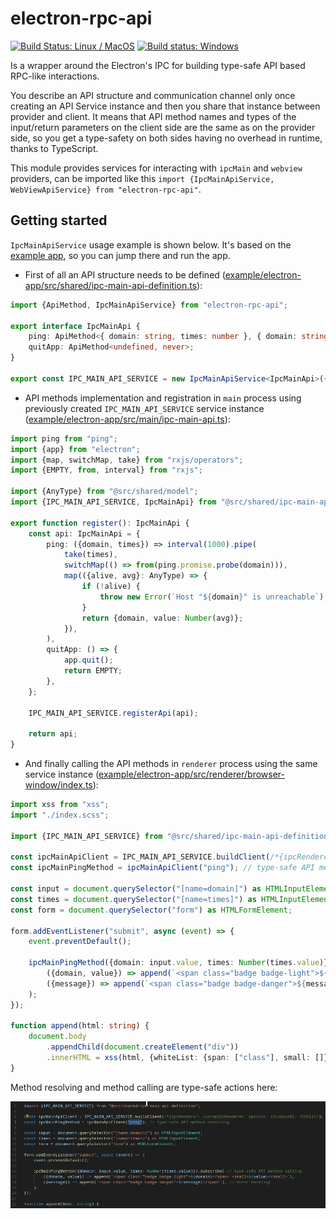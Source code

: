 # electron-rpc-api

[![Build Status: Linux / MacOS](https://travis-ci.org/vladimiry/electron-rpc-api.svg?branch=master)](https://travis-ci.org/vladimiry/electron-rpc-api) [![Build status: Windows](https://ci.appveyor.com/api/projects/status/p5ng54wv0mlc3g4x?svg=true)](https://ci.appveyor.com/project/vladimiry/electron-rpc-api)

Is a wrapper around the Electron's IPC for building type-safe API based RPC-like interactions.

You describe an API structure and communication channel only once creating an API Service instance and then you share that instance between provider and client. It means that API method names and types of the input/return parameters on the client side are the same as on the provider side, so you get a type-safety on both sides having no overhead in runtime, thanks to TypeScript.

This module provides services for interacting with `ipcMain` and `webview` providers, can be imported like this `import {IpcMainApiService, WebViewApiService} from "electron-rpc-api"`.

## Getting started

`IpcMainApiService` usage example is shown below. It's based on the [example app](example/electron-app), so you can jump there and run the app.

- First of all an API structure needs to be defined ([example/electron-app/src/shared/ipc-main-api-definition.ts](example/electron-app/src/shared/ipc-main-api-definition.ts)):
```typescript
import {ApiMethod, IpcMainApiService} from "electron-rpc-api";

export interface IpcMainApi {
    ping: ApiMethod<{ domain: string, times: number }, { domain: string, value: number }>;
    quitApp: ApiMethod<undefined, never>;
}

export const IPC_MAIN_API_SERVICE = new IpcMainApiService<IpcMainApi>({channel: "some-ipcMain-channel"});
```

- API methods implementation and registration in `main` process using previously created `IPC_MAIN_API_SERVICE` service instance ([example/electron-app/src/main/ipc-main-api.ts](example/electron-app/src/main/ipc-main-api.ts)):
```typescript
import ping from "ping";
import {app} from "electron";
import {map, switchMap, take} from "rxjs/operators";
import {EMPTY, from, interval} from "rxjs";

import {AnyType} from "@src/shared/model";
import {IPC_MAIN_API_SERVICE, IpcMainApi} from "@src/shared/ipc-main-api-definition";

export function register(): IpcMainApi {
    const api: IpcMainApi = {
        ping: ({domain, times}) => interval(1000).pipe(
            take(times),
            switchMap(() => from(ping.promise.probe(domain))),
            map(({alive, avg}: AnyType) => {
                if (!alive) {
                    throw new Error(`Host "${domain}" is unreachable`);
                }
                return {domain, value: Number(avg)};
            }),
        ),
        quitApp: () => {
            app.quit();
            return EMPTY;
        },
    };

    IPC_MAIN_API_SERVICE.registerApi(api);

    return api;
}
```

- And finally calling the API methods in `renderer` process using the same service instance ([example/electron-app/src/renderer/browser-window/index.ts](example/electron-app/src/renderer/browser-window/index.ts)):
```typescript
import xss from "xss";
import "./index.scss";

import {IPC_MAIN_API_SERVICE} from "@src/shared/ipc-main-api-definition";

const ipcMainApiClient = IPC_MAIN_API_SERVICE.buildClient(/*{ipcRenderer: customIpcRenderer, options: {timeoutMs: 1500}}*/);
const ipcMainPingMethod = ipcMainApiClient("ping"); // type-safe API method resolving

const input = document.querySelector("[name=domain]") as HTMLInputElement;
const times = document.querySelector("[name=times]") as HTMLInputElement;
const form = document.querySelector("form") as HTMLFormElement;

form.addEventListener("submit", async (event) => {
    event.preventDefault();

    ipcMainPingMethod({domain: input.value, times: Number(times.value)}).subscribe( // type-safe API method calling
        ({domain, value}) => append(`<span class="badge badge-light">${domain}</span> <small>${value}</small>`),
        ({message}) => append(`<span class="badge badge-danger">${message}</span>`), // error handling
    );
});

function append(html: string) {
    document.body
        .appendChild(document.createElement("div"))
        .innerHTML = xss(html, {whiteList: {span: ["class"], small: []}});
}
```

Method resolving and method calling are type-safe actions here:

![type-safety](README-img1.gif)
